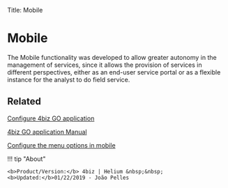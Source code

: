 Title: Mobile

# Mobile

The Mobile functionality was developed to allow greater autonomy in the management of services, since it allows the provision of services in different perspectives, either as an end-user service portal or as a flexible instance for the analyst to do field service.


Related
------

[Configure 4biz GO application][1]

[4biz GO application Manual][2]

[Configure the menu options in mobile][3]


[1]:/en-us/4biz-helium/additional-features/mobile-and-field-service/configuration/configure-field-service-application.html
[2]:/en-us/4biz-helium/additional-features/mobile-and-field-service/apps/4biz-field-service-manual.html
[3]:/en-us/4biz-helium/additional-features/mobile-and-field-service/configuration/configure-mobile-options.html


!!! tip "About"

    <b>Product/Version:</b> 4biz | Helium &nbsp;&nbsp;
    <b>Updated:</b>01/22/2019 - João Pelles  
	

	
